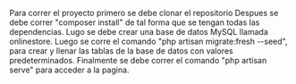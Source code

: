 Para correr el proyecto primero se debe clonar el repositorio
Despues se debe correr "composer install" de tal forma que se tengan todas las dependencias.
Lugo se debe crear una base de datos MySQL llamada onlinestore. 
Luego se corre el comando "php artisan migrate:fresh --seed", para crear y llenar las tablas de la base de datos con valores predeterminados.
Finalmente se debe correr el comando "php artisan serve" para acceder a la pagina. 
